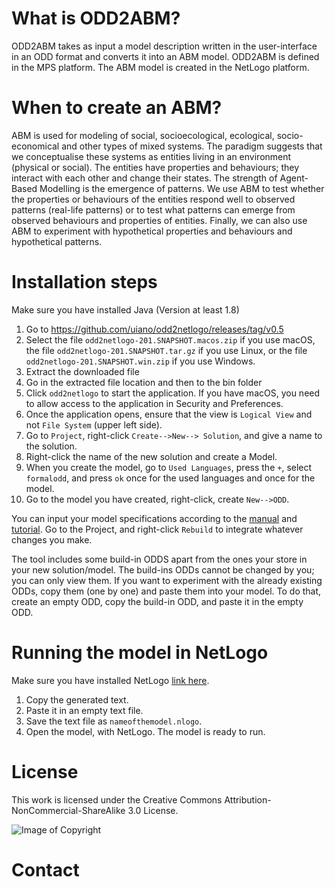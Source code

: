 # What is ODD2ABM?
ODD2ABM takes as input  a model description written in the user-interface in an ODD format and converts it into an ABM model. ODD2ABM is defined in the MPS platform. The ABM model is created in the NetLogo platform. 

# When to create an ABM?
ABM is used for modeling of social, socioecological, ecological, socio-economical and other types of mixed systems. The paradigm suggests that we conceptualise these systems as entities living in an environment (physical or social). The entities have properties and behaviours; they interact with each other and change their states. The strength  of Agent-Based Modelling is the emergence of patterns. We use ABM to test whether the properties or behaviours of the entities respond well to observed patterns (real-life patterns) or to test what patterns can emerge from observed behaviours and properties of entities. Finally, we can also use ABM to experiment with hypothetical properties and behaviours and hypothetical patterns.



# Installation steps
Make sure you have installed Java (Version at least 1.8)

1. Go to https://github.com/uiano/odd2netlogo/releases/tag/v0.5
2. Select the file  `odd2netlogo-201.SNAPSHOT.macos.zip` if you use macOS, the file `odd2netlogo-201.SNAPSHOT.tar.gz` if you use Linux, or the file `odd2netlogo-201.SNAPSHOT.win.zip` if you use Windows.
3. Extract the downloaded file
4. Go in the extracted file location and then to the bin folder
5. Click `odd2netlogo` to start the application. If you have macOS, you need to allow access to the application in Security and Preferences.
6. Once the application opens, ensure that the view is `Logical View` and not `File System` (upper left side).
7. Go to `Project`, right-click `Create-->New--> Solution`, and give a name to the solution.
8. Right-click the name of the new solution and create a Model.
9. When you create the model, go to `Used Languages`, press the `+`, select `formalodd`, and press `ok` once for the used languages and once for the model.
10. Go to the model you have created, right-click, create `New-->ODD`.

You can input your model specifications according to the [manual](link) and [tutorial](https://github.com/uiano/odd2netlogo/blob/master/Documentation/wolf-sheep_tutorial.md). Go to the Project, and right-click `Rebuild` to integrate whatever changes you make. 

The tool includes some build-in ODDS apart from the ones your store in your new solution/model. The build-ins ODDs cannot be changed by you; you can only view them. If you want to experiment with the already existing ODDs, copy them (one by one) and paste them into your model. To do that, create an empty ODD, copy the build-in ODD, and paste it in the empty ODD.

# Running the model in NetLogo

Make sure you have installed NetLogo [link here](https://ccl.northwestern.edu/netlogo/).

1. Copy the generated text.
2. Paste it in an empty text file.
3. Save the text file as `nameofthemodel.nlogo`.
4. Open the model, with NetLogo. The model is ready to run.


# License
This work is licensed under the Creative Commons Attribution-NonCommercial-ShareAlike 3.0 License. 

![Image of Copyright](https://github.com/uiano/odd2netlogo/blob/master/Documentation/images/creative%20commons.jpg)

# Contact
